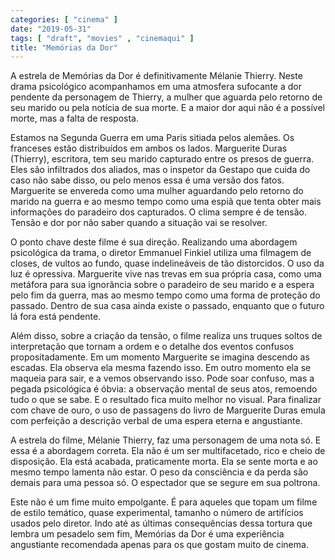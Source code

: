 ```yaml
---
categories: [ "cinema" ]
date: "2019-05-31"
tags: [ "draft", "movies" , "cinemaqui" ]
title: "Memórias da Dor"
---
```

A estrela de Memórias da Dor é definitivamente Mélanie Thierry. Neste
drama psicológico acompanhamos em uma atmosfera sufocante a dor pendente
da personagem de Thierry, a mulher que aguarda pelo retorno de seu marido
ou pela notícia de sua morte. E a maior dor aqui não é a possível
morte, mas a falta de resposta.

Estamos na Segunda Guerra em uma Paris sitiada pelos alemães. Os
franceses estão distribuídos em ambos os lados. Marguerite Duras
(Thierry), escritora, tem seu marido capturado entre os presos de
guerra. Eles são infiltrados dos aliados, mas o inspetor da Gestapo
que cuida do caso não sabe disso, ou pelo menos essa é uma versão
dos fatos. Marguerite se envereda como uma mulher aguardando pelo
retorno do marido na guerra e ao mesmo tempo como uma espiã que tenta
obter mais informações do paradeiro dos capturados. O clima sempre
é de tensão. Tensão e dor por não saber quando a situação vai se
resolver.

O ponto chave deste filme é sua direção. Realizando uma abordagem
psicológica da trama, o diretor Emmanuel Finkiel utiliza uma filmagem de
closes, de vultos ao fundo, quase indelineáveis de tão distorcidos. O
uso da luz é opressiva. Marguerite vive nas trevas em sua própria
casa, como uma metáfora para sua ignorância sobre o paradeiro de seu
marido e a espera pelo fim da guerra, mas ao mesmo tempo como uma forma
de proteção do passado. Dentro de sua casa ainda existe o passado,
enquanto que o futuro lá fora está pendente.

Além disso, sobre a criação da tensão, o filme realiza uns truques
soltos de interpretação que tornam a ordem e o detalhe dos eventos
confusos propositadamente. Em um momento Marguerite se imagina descendo
as escadas. Ela observa ela mesma fazendo isso. Em outro momento ela
se maqueia para sair, e a vemos observando isso. Pode soar confuso,
mas a pegada psicológica é óbvia: a observação mental de seus
atos, remoendo tudo o que se sabe. E o resultado fica muito melhor no
visual. Para finalizar com chave de ouro, o uso de passagens do livro
de Marguerite Duras emula com perfeição a descrição verbal de uma
espera eterna e angustiante.

A estrela do filme, Mélanie Thierry, faz uma personagem de uma nota
só. E essa é a abordagem correta. Ela não é um ser multifacetado,
rico e cheio de disposição. Ela está acabada, praticamente morta. Ela
se sente morta e ao mesmo tempo lamenta não estar. O peso da consciência
e da perda são demais para uma pessoa só. O espectador que se segure
em sua poltrona.

Este não é um fime muito empolgante. É para aqueles que topam um filme
de estilo temático, quase experimental, tamanho o número de artifícios
usados pelo diretor. Indo até as últimas consequências dessa tortura
que lembra um pesadelo sem fim, Memórias da Dor é uma experiência
angustiante recomendada apenas para os que gostam muito de cinema.
